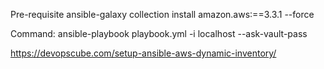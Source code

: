 Pre-requisite
ansible-galaxy collection install amazon.aws:==3.3.1 --force

Command:
ansible-playbook playbook.yml -i localhost --ask-vault-pass


https://devopscube.com/setup-ansible-aws-dynamic-inventory/
